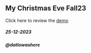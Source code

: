 ## My Christmas Eve Fall23
Click here to review the [demo](https://mychristmas-eve.onrender.com/)
<h5>25-12-2023</h5>
<h5>@datlowashere</h5>

